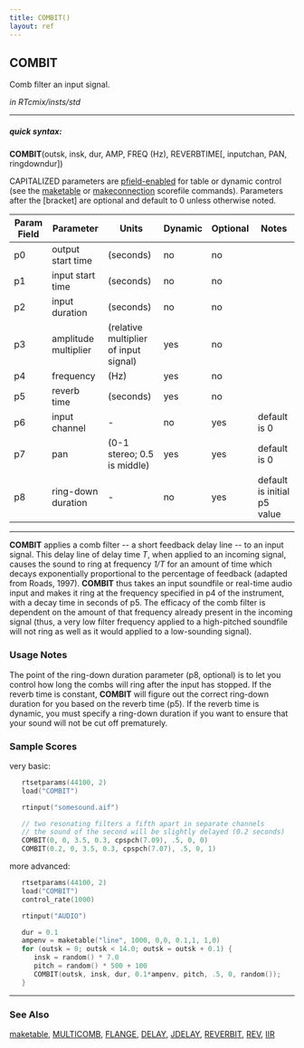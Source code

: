 ```yaml
---
title: COMBIT()
layout: ref
---
```


## COMBIT

Comb filter an input signal.

*in RTcmix/insts/std*  
  

-----

##### quick syntax:

**COMBIT**(outsk, insk, dur, AMP, FREQ (Hz), REVERBTIME\[, inputchan,
PAN, ringdowndur\])

CAPITALIZED parameters are [pfield-enabled](pfield-enabled.html) for
table or dynamic control (see the
[maketable](../scorefile/maketable.html) or
[makeconnection](../scorefile/makeconnection.html) scorefile
commands). Parameters after the \[bracket\] are optional and default to
0 unless otherwise noted.


Param Field	| Parameter | Units | Dynamic | Optional | Notes
----------- | --------- | ----- | -------- | --------- | ---------
p0 | output start time | (seconds) | no | no | 
p1 | input start time | (seconds) | no | no | 
p2 | input duration | (seconds) | no | no | 
p3 | amplitude multiplier | (relative multiplier of input signal) | yes | no | 
p4 | frequency | (Hz) | yes | no | 
p5 | reverb time | (seconds) | yes | no | 
p6 | input channel |  -  | no | yes | default is 0 | 
p7 | pan | (0-1 stereo; 0.5 is middle) | yes | yes | default is 0 | 
p8 | ring-down duration |  -  | no | yes | default is initial p5 value | 


-----

  
**COMBIT** applies a comb filter -- a short feedback delay line -- to an
input signal. This delay line of delay time *T*, when applied to an
incoming signal, causes the sound to ring at frequency *1/T* for an
amount of time which decays exponentially proportional to the percentage
of feedback (adapted from Roads, 1997). **COMBIT** thus takes an input
soundfile or real-time audio input and makes it ring at the frequency
specified in p4 of the instrument, with a decay time in seconds of p5.
The efficacy of the comb filter is dependent on the amount of that
frequency already present in the incoming signal (thus, a very low
filter frequency applied to a high-pitched soundfile will not ring as
well as it would applied to a low-sounding signal).

### Usage Notes

The point of the ring-down duration parameter (p8, optional) is to let
you control how long the combs will ring after the input has stopped. If
the reverb time is constant, **COMBIT** will figure out the correct
ring-down duration for you based on the reverb time (p5). If the reverb
time is dynamic, you must specify a ring-down duration if you want to
ensure that your sound will not be cut off prematurely.

### Sample Scores

very basic:

```cpp
   rtsetparams(44100, 2)
   load("COMBIT")

   rtinput("somesound.aif")

   // two resonating filters a fifth apart in separate channels
   // the sound of the second will be slightly delayed (0.2 seconds)
   COMBIT(0, 0, 3.5, 0.3, cpspch(7.09), .5, 0, 0)
   COMBIT(0.2, 0, 3.5, 0.3, cpspch(7.07), .5, 0, 1)
```

  
  
more advanced:

```cpp
   rtsetparams(44100, 2)
   load("COMBIT")
   control_rate(1000)

   rtinput("AUDIO")

   dur = 0.1
   ampenv = maketable("line", 1000, 0,0, 0.1,1, 1,0) 
   for (outsk = 0; outsk < 14.0; outsk = outsk + 0.1) {
      insk = random() * 7.0
      pitch = random() * 500 + 100
      COMBIT(outsk, insk, dur, 0.1*ampenv, pitch, .5, 0, random());
   }
```

  

-----

### See Also

[maketable](../scorefile/maketable.html), [MULTICOMB](MULTICOMB.html),
[FLANGE](FLANGE.html), [DELAY](DELAY.html), [JDELAY](JDELAY.html),
[REVERBIT](REVERBIT.html), [REV](REV.html), [IIR](IIR.html)
